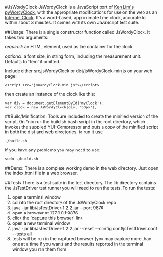 #JsWordyClock
JsWordyClock is a JavaScript port of [Ken Lim's pyWordyClock](http://kenlim.github.com/pyWordyClock/), with the appropriate modifications for use on the web as an [Internet Clock](http://internetclocks.tumblr.com/). It's a word-based, approximate time clock, accurate to within about 3 minutes. It comes with its own JavaScript test suite.

##Usage:
There is a single constructor function called JsWordyClock. It takes two arguments:

_required_: an HTML element, used as the container for the clock

_optional_: a font size, in string form, including the measurement unit. Defaults to '1em' if omitted.

Include either src/jsWordyClock or dist/jsWordyClock-min.js on your web page:

    <script src="jsWordyClock-min.js"></script>

then create an instance of the clock like this:

    var div = document.getElementById('myClock');
    var clock = new JsWordyClock(div, '38px');


##Build/Minification:
Tools are included to create the minified version of the script. On *nix run the build.sh bash script in the root directory, which invokes the supplied YUI-Compressor and puts a copy of the minified script in both the dist and web directories. to run it use:

    ./build.sh

If you have any problems you may need to use:

    sudo ./build.sh

##Demo:
There is a complete working demo in the web directory. Just open the index.html file in a web browser.

##Tests
There is a test suite in the test directory. The lib directory contains the JsTestDriver test runner you will need to run the tests. To run the tests:

1. open a terminal window
2. cd into the root directory of the JsWordyClock repo
3. java -jar lib/JsTestDriver-1.2.2.jar --port 9876
4. open a browser at 127.0.0.1:9876
5. click the 'capture this browser' link
6. open a new terminal window
7. java -jar lib/JsTestDriver-1.2.2.jar --reset --config conf/jsTestDriver.conf --tests all
8. tests will be run in the captured browser (you may capture more than one at a time if you want) and the results reported in the terminal window you ran them from